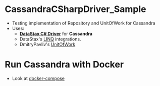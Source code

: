 # CassandraCSharpDriver_Sample
* Testing implementation of Repository and UnitOfWork for Cassandra
* Uses: 
  * [**DataStax C# Driver**](https://github.com/datastax/csharp-driver) for **Cassandra**
  * DataStax's [LINQ](https://docs.datastax.com/en/developer/csharp-driver/3.4/features/components/linq/)  integrations. 
  * DmitryPavliv's [UnitOfWork](https://github.com/dmitryPavliv/UnitOfWork)

# Run Cassandra with Docker
* Look at [docker-compose](/docker-compose.yml)